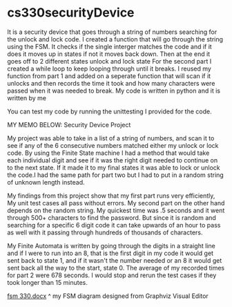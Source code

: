 # cs330securityDevice
It is a security device that goes through a string of numbers searching for the unlock and lock code. I created a function that will go through the string using the FSM. It checks if the single interger matches the code and if it does it moves up in states if not it moves back down. Then at the end it goes off to 2 different states unlock and lock state 
For the second part I created a while loop to keep looping through until it breaks. I reused my function from part 1 and added on a seperate function that will scan if it unlocks and then records the time it took and how many characters were passed when it was needed to break.
My code is written in python and it is written by me

You can test my code by running the unittesting I provided for the code.

 MY MEMO BELOW:
 Security Device Project 

My project was able to take in a list of  a string of numbers, and scan it to see if any of the 6 consecutive numbers matched either my unlock or lock code. By using the Finite State machine I had a method that would take each individual digit and see if it was the right digit needed to continue on to the next state. If it made it to my final states it was able to lock or unlock the code.I had the same path for part two but I had to put in a random string of unknown length instead.

My findings from this project show that my first part runs very efficiently, My unit test cases all pass without errors. My second part on the other hand depends on the random string. My quickest time was .5 seconds and it went through 500+ characters to find the password. But since it is random and searching for a specific 6 digit code it can take upwards of an hour to pass as well with it passing through hundreds of thousands of characters. 

My Finite Automata is written by going through the digits in a straight line and if I were to run into an 8, that is the first digit in my code it would get sent back to state 1, and if it wasn't the number needed or an 8 it would get sent back all the way to the start, state 0.
The average of my recorded times for part 2 were 678 seconds. I would stop and rerun the test cases if they took longer than 15 minutes. 

[fsm 330.docx](https://github.com/oliviaWasag/cs330securityDevice/files/10070766/fsm.330.docx)
^ my FSM diagram designed from Graphviz Visual Editor
